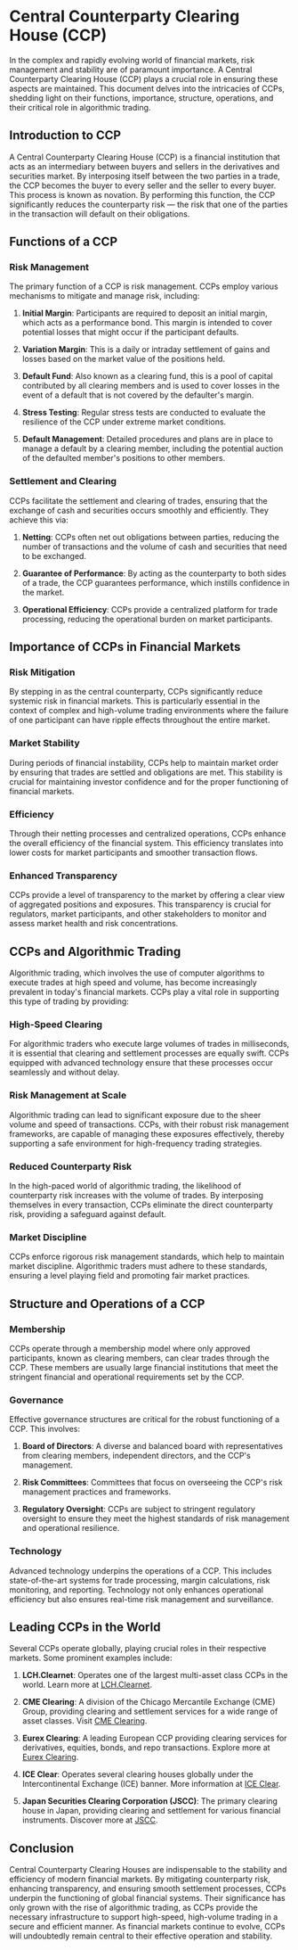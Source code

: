 # Central Counterparty Clearing House (CCP)

In the complex and rapidly evolving world of financial markets, risk management and stability are of paramount importance. A Central Counterparty Clearing House (CCP) plays a crucial role in ensuring these aspects are maintained. This document delves into the intricacies of CCPs, shedding light on their functions, importance, structure, operations, and their critical role in algorithmic trading.

## Introduction to CCP

A Central Counterparty Clearing House (CCP) is a financial institution that acts as an intermediary between buyers and sellers in the derivatives and securities market. By interposing itself between the two parties in a trade, the CCP becomes the buyer to every seller and the seller to every buyer. This process is known as novation. By performing this function, the CCP significantly reduces the counterparty risk — the risk that one of the parties in the transaction will default on their obligations.

## Functions of a CCP

### Risk Management

The primary function of a CCP is risk management. CCPs employ various mechanisms to mitigate and manage risk, including:

1. **Initial Margin**: Participants are required to deposit an initial margin, which acts as a performance bond. This margin is intended to cover potential losses that might occur if the participant defaults.
   
2. **Variation Margin**: This is a daily or intraday settlement of gains and losses based on the market value of the positions held.

3. **Default Fund**: Also known as a clearing fund, this is a pool of capital contributed by all clearing members and is used to cover losses in the event of a default that is not covered by the defaulter's margin.

4. **Stress Testing**: Regular stress tests are conducted to evaluate the resilience of the CCP under extreme market conditions.

5. **Default Management**: Detailed procedures and plans are in place to manage a default by a clearing member, including the potential auction of the defaulted member's positions to other members.

### Settlement and Clearing

CCPs facilitate the settlement and clearing of trades, ensuring that the exchange of cash and securities occurs smoothly and efficiently. They achieve this via:

1. **Netting**: CCPs often net out obligations between parties, reducing the number of transactions and the volume of cash and securities that need to be exchanged.
   
2. **Guarantee of Performance**: By acting as the counterparty to both sides of a trade, the CCP guarantees performance, which instills confidence in the market.

3. **Operational Efficiency**: CCPs provide a centralized platform for trade processing, reducing the operational burden on market participants.

## Importance of CCPs in Financial Markets

### Risk Mitigation

By stepping in as the central counterparty, CCPs significantly reduce systemic risk in financial markets. This is particularly essential in the context of complex and high-volume trading environments where the failure of one participant can have ripple effects throughout the entire market.

### Market Stability

During periods of financial instability, CCPs help to maintain market order by ensuring that trades are settled and obligations are met. This stability is crucial for maintaining investor confidence and for the proper functioning of financial markets.

### Efficiency

Through their netting processes and centralized operations, CCPs enhance the overall efficiency of the financial system. This efficiency translates into lower costs for market participants and smoother transaction flows.

### Enhanced Transparency

CCPs provide a level of transparency to the market by offering a clear view of aggregated positions and exposures. This transparency is crucial for regulators, market participants, and other stakeholders to monitor and assess market health and risk concentrations.

## CCPs and Algorithmic Trading

Algorithmic trading, which involves the use of computer algorithms to execute trades at high speed and volume, has become increasingly prevalent in today's financial markets. CCPs play a vital role in supporting this type of trading by providing:

### High-Speed Clearing

For algorithmic traders who execute large volumes of trades in milliseconds, it is essential that clearing and settlement processes are equally swift. CCPs equipped with advanced technology ensure that these processes occur seamlessly and without delay.

### Risk Management at Scale

Algorithmic trading can lead to significant exposure due to the sheer volume and speed of transactions. CCPs, with their robust risk management frameworks, are capable of managing these exposures effectively, thereby supporting a safe environment for high-frequency trading strategies.

### Reduced Counterparty Risk

In the high-paced world of algorithmic trading, the likelihood of counterparty risk increases with the volume of trades. By interposing themselves in every transaction, CCPs eliminate the direct counterparty risk, providing a safeguard against default.

### Market Discipline

CCPs enforce rigorous risk management standards, which help to maintain market discipline. Algorithmic traders must adhere to these standards, ensuring a level playing field and promoting fair market practices.

## Structure and Operations of a CCP

### Membership

CCPs operate through a membership model where only approved participants, known as clearing members, can clear trades through the CCP. These members are usually large financial institutions that meet the stringent financial and operational requirements set by the CCP.

### Governance

Effective governance structures are critical for the robust functioning of a CCP. This involves:

1. **Board of Directors**: A diverse and balanced board with representatives from clearing members, independent directors, and the CCP's management.

2. **Risk Committees**: Committees that focus on overseeing the CCP's risk management practices and frameworks.

3. **Regulatory Oversight**: CCPs are subject to stringent regulatory oversight to ensure they meet the highest standards of risk management and operational resilience.

### Technology

Advanced technology underpins the operations of a CCP. This includes state-of-the-art systems for trade processing, margin calculations, risk monitoring, and reporting. Technology not only enhances operational efficiency but also ensures real-time risk management and surveillance.

## Leading CCPs in the World

Several CCPs operate globally, playing crucial roles in their respective markets. Some prominent examples include:

1. **LCH.Clearnet**: Operates one of the largest multi-asset class CCPs in the world. Learn more at [LCH.Clearnet](https://www.lch.com).

2. **CME Clearing**: A division of the Chicago Mercantile Exchange (CME) Group, providing clearing and settlement services for a wide range of asset classes. Visit [CME Clearing](https://www.cmegroup.com/clearing.html).

3. **Eurex Clearing**: A leading European CCP providing clearing services for derivatives, equities, bonds, and repo transactions. Explore more at [Eurex Clearing](https://www.eurex.com/ec-en/).

4. **ICE Clear**: Operates several clearing houses globally under the Intercontinental Exchange (ICE) banner. More information at [ICE Clear](https://www.theice.com/clear).

5. **Japan Securities Clearing Corporation (JSCC)**: The primary clearing house in Japan, providing clearing and settlement for various financial instruments. Discover more at [JSCC](http://www.jscc.co.jp/en/).

## Conclusion

Central Counterparty Clearing Houses are indispensable to the stability and efficiency of modern financial markets. By mitigating counterparty risk, enhancing transparency, and ensuring smooth settlement processes, CCPs underpin the functioning of global financial systems. Their significance has only grown with the rise of algorithmic trading, as CCPs provide the necessary infrastructure to support high-speed, high-volume trading in a secure and efficient manner. As financial markets continue to evolve, CCPs will undoubtedly remain central to their effective operation and stability.